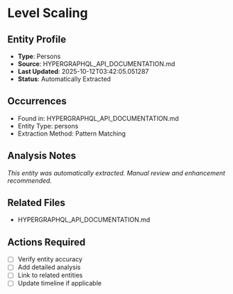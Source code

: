 # Level Scaling

## Entity Profile
- **Type**: Persons
- **Source**: HYPERGRAPHQL_API_DOCUMENTATION.md
- **Last Updated**: 2025-10-12T03:42:05.051287
- **Status**: Automatically Extracted

## Occurrences
- Found in: HYPERGRAPHQL_API_DOCUMENTATION.md
- Entity Type: persons
- Extraction Method: Pattern Matching

## Analysis Notes
*This entity was automatically extracted. Manual review and enhancement recommended.*

## Related Files
- HYPERGRAPHQL_API_DOCUMENTATION.md

## Actions Required
- [ ] Verify entity accuracy
- [ ] Add detailed analysis
- [ ] Link to related entities
- [ ] Update timeline if applicable
